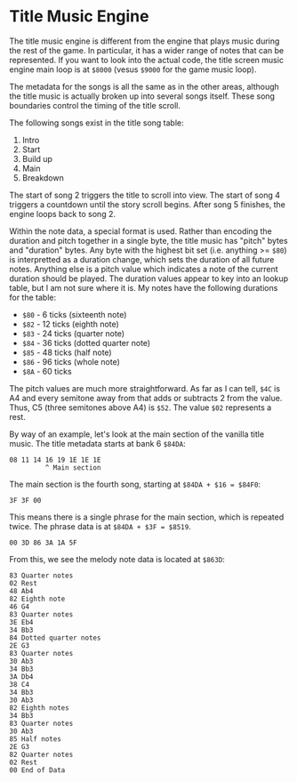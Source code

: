 # Title Music Engine

The title music engine is different from the engine that plays music
during the rest of the game.  In particular, it has a wider range of
notes that can be represented.  If you want to look into the actual
code, the title screen music engine main loop is at `$8000` (vesus
`$9000` for the game music loop).

The metadata for the songs is all the same as in the other areas,
although the title music is actually broken up into several songs
itself.  These song boundaries control the timing of the title scroll.

The following songs exist in the title song table:

  1. Intro
  2. Start
  3. Build up
  4. Main
  5. Breakdown

The start of song 2 triggers the title to scroll into view.  The start
of song 4 triggers a countdown until the story scroll begins.  After
song 5 finishes, the engine loops back to song 2.

Within the note data, a special format is used.  Rather than encoding
the duration and pitch together in a single byte, the title music has
"pitch" bytes and "duration" bytes.  Any byte with the highest bit set
(i.e. anything >= `$80`) is interpretted as a duration change, which
sets the duration of all future notes.  Anything else is a pitch value
which indicates a note of the current duration should be played.  The
duration values appear to key into an lookup table, but I am not sure
where it is.  My notes have the following durations for the table:

  * `$80` - 6 ticks (sixteenth note)
  * `$82` - 12 ticks (eighth note)
  * `$83` - 24 ticks (quarter note)
  * `$84` - 36 ticks (dotted quarter note)
  * `$85` - 48 ticks (half note)
  * `$86` - 96 ticks (whole note)
  * `$8A` - 60 ticks

The pitch values are much more straightforward.  As far as I can tell,
`$4C` is A4 and every semitone away from that adds or subtracts 2 from
the value.  Thus, C5 (three semitones above A4) is `$52`.  The value
`$02` represents a rest.

By way of an example, let's look at the main section of the vanilla
title music.  The title metadata starts at bank 6 `$84DA`:

    08 11 14 16 19 1E 1E 1E
             ^ Main section

The main section is the fourth song, starting at `$84DA + $16 = $84F0`:

    3F 3F 00

This means there is a single phrase for the main section, which is
repeated twice.  The phrase data is at `$84DA + $3F = $8519`.

    00 3D 86 3A 1A 5F

From this, we see the melody note data is located at `$863D`:

    83 Quarter notes
    02 Rest
    48 Ab4
    82 Eighth note
    46 G4
    83 Quarter notes
    3E Eb4
    34 Bb3
    84 Dotted quarter notes
    2E G3
    83 Quarter notes
    30 Ab3
    34 Bb3
    3A Db4
    38 C4
    34 Bb3
    30 Ab3
    82 Eighth notes
    34 Bb3
    83 Quarter notes
    30 Ab3
    85 Half notes
    2E G3
    82 Quarter notes
    02 Rest
    00 End of Data
